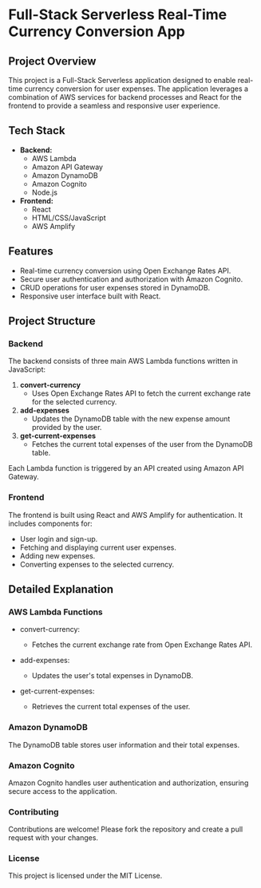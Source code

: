 # Full-Stack Serverless Real-Time Currency Conversion App

## Project Overview

This project is a Full-Stack Serverless application designed to enable real-time currency conversion for user expenses. The application leverages a combination of AWS services for backend processes and React for the frontend to provide a seamless and responsive user experience.

## Tech Stack

- **Backend:**
  - AWS Lambda
  - Amazon API Gateway
  - Amazon DynamoDB
  - Amazon Cognito
  - Node.js
- **Frontend:**
  - React
  - HTML/CSS/JavaScript
  - AWS Amplify

## Features

- Real-time currency conversion using Open Exchange Rates API.
- Secure user authentication and authorization with Amazon Cognito.
- CRUD operations for user expenses stored in DynamoDB.
- Responsive user interface built with React.

## Project Structure

### Backend

The backend consists of three main AWS Lambda functions written in JavaScript:

1. **convert-currency**
   - Uses Open Exchange Rates API to fetch the current exchange rate for the selected currency.
2. **add-expenses**
   - Updates the DynamoDB table with the new expense amount provided by the user.
3. **get-current-expenses**
   - Fetches the current total expenses of the user from the DynamoDB table.

Each Lambda function is triggered by an API created using Amazon API Gateway.

### Frontend

The frontend is built using React and AWS Amplify for authentication. It includes components for:

- User login and sign-up.
- Fetching and displaying current user expenses.
- Adding new expenses.
- Converting expenses to the selected currency.

## Detailed Explanation
### AWS Lambda Functions
* convert-currency:
  - Fetches the current exchange rate from Open Exchange Rates API.

* add-expenses:
  - Updates the user's total expenses in DynamoDB.

* get-current-expenses:
  - Retrieves the current total expenses of the user.

### Amazon DynamoDB
The DynamoDB table stores user information and their total expenses.

### Amazon Cognito
Amazon Cognito handles user authentication and authorization, ensuring secure access to the application.

### Contributing
Contributions are welcome! Please fork the repository and create a pull request with your changes.

### License
This project is licensed under the MIT License.

